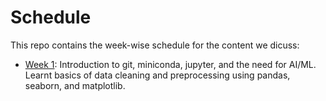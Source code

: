 # Schedule
This repo contains the week-wise schedule for the content we dicuss:

- [Week 1](./week1/README.md): Introduction to git, miniconda, jupyter, and the need for AI/ML. Learnt basics of data cleaning and preprocessing using pandas, seaborn, and matplotlib.
